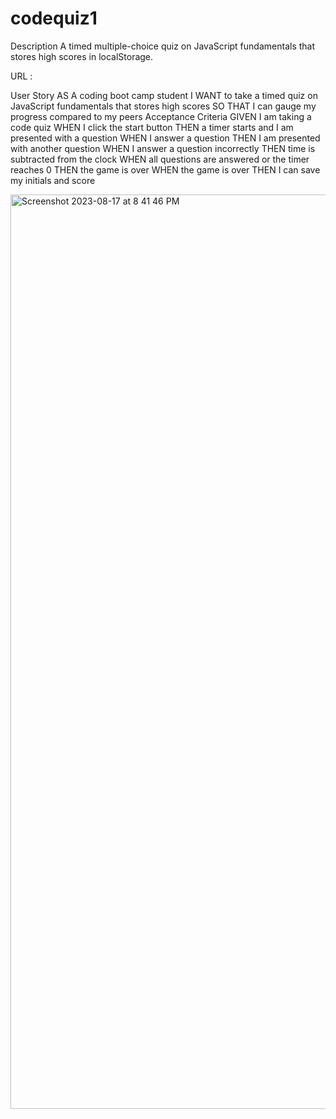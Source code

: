# codequiz1
Description
A timed multiple-choice quiz on JavaScript fundamentals that stores high scores in localStorage.




URL :




User Story
AS A coding boot camp student
I WANT to take a timed quiz on JavaScript fundamentals that stores high scores
SO THAT I can gauge my progress compared to my peers
Acceptance Criteria
GIVEN I am taking a code quiz
WHEN I click the start button
THEN a timer starts and I am presented with a question
WHEN I answer a question
THEN I am presented with another question
WHEN I answer a question incorrectly
THEN time is subtracted from the clock
WHEN all questions are answered or the timer reaches 0
THEN the game is over
WHEN the game is over
THEN I can save my initials and score

<img width="1463" alt="Screenshot 2023-08-17 at 8 41 46 PM" src="https://github.com/LeidyCardenasS/codequiz1/assets/139012532/e37edc41-c234-4630-8c77-f9f69f3723a9">

